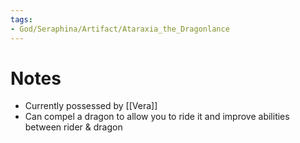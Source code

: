 ```yaml
---
tags:
- God/Seraphina/Artifact/Ataraxia_the_Dragonlance
---
```


# Notes
- Currently possessed by [[Vera]]
- Can compel a dragon to allow you to ride it and improve abilities between rider & dragon
